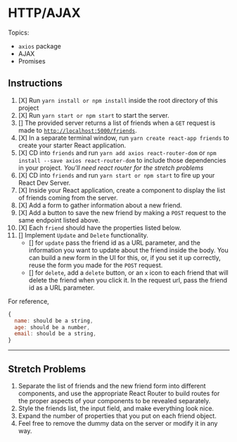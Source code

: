 # HTTP/AJAX

Topics:

* `axios` package
* AJAX
* Promises

## Instructions

1.  [X] Run `yarn install or npm install` inside the root directory of this project
1.  [X] Run `yarn start or npm start` to start the server.
1.  [] The provided server returns a list of friends when a `GET` request is made to [`http://localhost:5000/friends`](http://localhost:5000/friends).
1.  [X] In a separate terminal window, run `yarn create react-app friends` to create your starter React application.
1.  [X] CD into `friends` and run `yarn add axios react-router-dom` or `npm install --save axios react-router-dom` to include those dependencies in your project. _You'll need react router for the stretch problems_
1.  [X] CD into `friends` and run `yarn start or npm start` to fire up your React Dev Server.
1.  [X] Inside your React application, create a component to display the list of friends coming from the server.
1.  [X] Add a form to gather information about a new friend.
1.  [X] Add a button to save the new friend by making a `POST` request to the same endpoint listed above.
1.  [X] Each `friend` should have the properties listed below.
1.  [] Implement `Update` and `Delete` functionality.
    * [] for `update` pass the friend id as a URL parameter, and the information you want to update about the friend inside the body. You can build a new form in the UI for this, or, if you set it up correctly, reuse the form you made for the `POST` request.
    * [] for `delete`, add a `delete` button, or an `x` icon to each friend that will delete the friend when you click it. In the request url, pass the friend id as a URL parameter.

For reference, 
```js
{
  name: should be a string,
  age: should be a number,
  email: should be a string,
}
```

---

## Stretch Problems

1.  Separate the list of friends and the new friend form into different components, and use the appropriate React Router to build routes for the proper aspects of your components to be revealed separately.
1.  Style the friends list, the input field, and make everything look nice.
1.  Expand the number of properties that you put on each friend object.
1.  Feel free to remove the dummy data on the server or modify it in any way.
